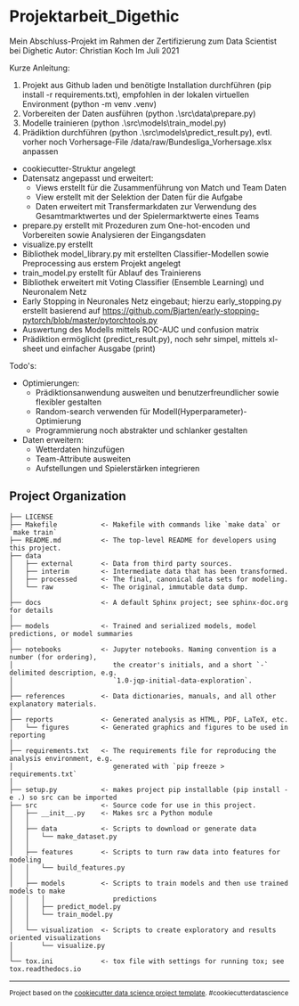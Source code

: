 Projektarbeit_Digethic
==============================

Mein Abschluss-Projekt im Rahmen der Zertifizierung zum Data Scientist bei Dighetic
Autor: Christian Koch
Im Juli 2021

Kurze Anleitung:
1) Projekt aus Github laden und benötigte Installation durchführen (pip install -r requirements.txt), empfohlen in der lokalen virtuellen Environment (python -m venv .venv)
2) Vorbereiten der Daten ausführen (python .\src\data\prepare.py)
3) Modelle trainieren (python .\src\models\train_model.py)
4) Prädiktion durchführen (python .\src\models\predict_result.py), evtl. vorher noch Vorhersage-File /data/raw/Bundesliga_Vorhersage.xlsx anpassen

- cookiecutter-Struktur angelegt
- Datensatz angepasst und erweitert:
    - Views erstellt für die Zusammenführung von Match und Team Daten
    - View erstellt mit der Selektion der Daten für die Aufgabe
    - Daten erweitert mit Transfermarkdaten zur Verwendung des Gesamtmarktwertes und der Spielermarktwerte eines Teams
- prepare.py erstellt mit Prozeduren zum One-hot-encoden und Vorbereiten sowie Analysieren der Eingangsdaten
- visualize.py erstellt
- Bibliothek model_library.py mit erstellten Classifier-Modellen sowie Preprocessing aus erstem Projekt angelegt
- train_model.py erstellt für Ablauf des Trainierens
- Bibliothek erweitert mit Voting Classifier (Ensemble Learning) und Neuronalem Netz
- Early Stopping in Neuronales Netz eingebaut; hierzu early_stopping.py erstellt basierend auf https://github.com/Bjarten/early-stopping-pytorch/blob/master/pytorchtools.py
- Auswertung des Modells mittels ROC-AUC und confusion matrix
- Prädiktion ermöglicht (predict_result.py), noch sehr simpel, mittels xl-sheet und einfacher Ausgabe (print)

Todo's:
- Optimierungen:
    - Prädiktionsanwendung ausweiten und benutzerfreundlicher sowie flexibler gestalten
    - Random-search verwenden für Modell(Hyperparameter)-Optimierung
    - Programmierung noch abstrakter und schlanker gestalten
- Daten erweitern:
    - Wetterdaten hinzufügen
    - Team-Attribute ausweiten
    - Aufstellungen und Spielerstärken integrieren

Project Organization
------------

    ├── LICENSE
    ├── Makefile           <- Makefile with commands like `make data` or `make train`
    ├── README.md          <- The top-level README for developers using this project.
    ├── data
    │   ├── external       <- Data from third party sources.
    │   ├── interim        <- Intermediate data that has been transformed.
    │   ├── processed      <- The final, canonical data sets for modeling.
    │   └── raw            <- The original, immutable data dump.
    │
    ├── docs               <- A default Sphinx project; see sphinx-doc.org for details
    │
    ├── models             <- Trained and serialized models, model predictions, or model summaries
    │
    ├── notebooks          <- Jupyter notebooks. Naming convention is a number (for ordering),
    │                         the creator's initials, and a short `-` delimited description, e.g.
    │                         `1.0-jqp-initial-data-exploration`.
    │
    ├── references         <- Data dictionaries, manuals, and all other explanatory materials.
    │
    ├── reports            <- Generated analysis as HTML, PDF, LaTeX, etc.
    │   └── figures        <- Generated graphics and figures to be used in reporting
    │
    ├── requirements.txt   <- The requirements file for reproducing the analysis environment, e.g.
    │                         generated with `pip freeze > requirements.txt`
    │
    ├── setup.py           <- makes project pip installable (pip install -e .) so src can be imported
    ├── src                <- Source code for use in this project.
    │   ├── __init__.py    <- Makes src a Python module
    │   │
    │   ├── data           <- Scripts to download or generate data
    │   │   └── make_dataset.py
    │   │
    │   ├── features       <- Scripts to turn raw data into features for modeling
    │   │   └── build_features.py
    │   │
    │   ├── models         <- Scripts to train models and then use trained models to make
    │   │   │                 predictions
    │   │   ├── predict_model.py
    │   │   └── train_model.py
    │   │
    │   └── visualization  <- Scripts to create exploratory and results oriented visualizations
    │       └── visualize.py
    │
    └── tox.ini            <- tox file with settings for running tox; see tox.readthedocs.io


--------

<p><small>Project based on the <a target="_blank" href="https://drivendata.github.io/cookiecutter-data-science/">cookiecutter data science project template</a>. #cookiecutterdatascience</small></p>
